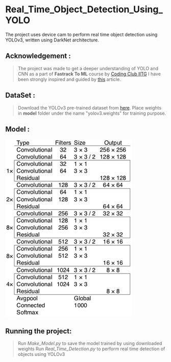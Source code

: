 # Real_Time_Object_Detection_Using_YOLO
  The project uses device cam to perform real time object detection using YOLOv3, written using DarkNet architecture. 

## Acknowledgement : 
  > The project was made to get a deeper understanding of YOLO and CNN as a part of **Fastrack To ML** course by [Coding Club IITG](https://codingiitg.github.io/index.html)
  > I have been strongly inspired and guided by [this](https://towardsdatascience.com/yolo-v3-object-detection-with-keras-461d2cfccef6) article.

## DataSet :
  > Download the YOLOv3 pre-trained dataset from [here](https://towardsdatascience.com/yolo-v3-object-detection-with-keras-461d2cfccef6).
  > Place weights in **model** folder under the name "yolov3.weights" for training purpose.
  
## Model :
  ![Model Summary](/model_summary.png)
  
## Running the project:
  > Run *Make_Model.py* to save the model trained by using downloaded weights 
  > Run *Real_Time_Detection.py* to perform real time detection of objects using YOLOv3
  
